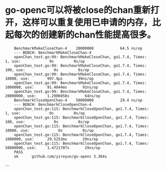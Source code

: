 # go-openc可以将被close的chan重新打开，这样可以重复使用已申请的内存，比起每次的创建新的chan性能提高很多。


		BenchmarkMakeCloseChan-4   	20000000	        64.5 ns/op
		--- BENCH: BenchmarkMakeCloseChan-4
		openChan_test.go:99: BenchmarkMakeCloseChan, go1.7.4, Times:         1, use:             0s         0s/op
		openChan_test.go:99: BenchmarkMakeCloseChan, go1.7.4, Times:       100, use:             0s         0s/op
		openChan_test.go:99: BenchmarkMakeCloseChan, go1.7.4, Times:     10000, use:        997.9µs       99ns/op
		openChan_test.go:99: BenchmarkMakeCloseChan, go1.7.4, Times:   1000000, use:      91.4044ms       91ns/op
		openChan_test.go:99: BenchmarkMakeCloseChan, go1.7.4, Times:  20000000, use:     1.2906058s       64ns/op
		BenchmarkCloseOpenChan-4   	50000000	        29.4 ns/op
		--- BENCH: BenchmarkCloseOpenChan-4
		openChan_test.go:115: BenchmarkCloseOpenChan, go1.7.4, Times:         1, use:             0s         0s/op
		openChan_test.go:115: BenchmarkCloseOpenChan, go1.7.4, Times:       100, use:             0s         0s/op
		openChan_test.go:115: BenchmarkCloseOpenChan, go1.7.4, Times:     10000, use:             0s         0s/op
		openChan_test.go:115: BenchmarkCloseOpenChan, go1.7.4, Times:   1000000, use:      29.5253ms       29ns/op
		openChan_test.go:115: BenchmarkCloseOpenChan, go1.7.4, Times:  50000000, use:     1.4721707s       29ns/op
		PASS
		ok  	github.com/yireyun/go-openc	3.364s
···